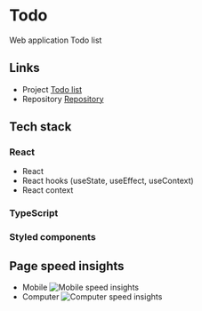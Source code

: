 # Todo

Web application Todo list
## Links

- Project [Todo list](https://xjlott4eh9l.github.io/todo-list-typescript/)
- Repository [Repository](https://github.com/XJloTT4eH9l/todo-list-typescript)

## Tech stack

### React

- React
- React hooks (useState, useEffect, useContext)
- React context

### TypeScript

### Styled components

## Page speed insights

- Mobile
![Mobile speed insights](/assets/img/mobile-speed.png "Mobile speed insights")
- Computer
![Computer speed insights](/assets/img/computer-speed.png "Computer speed insights")